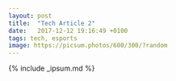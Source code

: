 ```yaml
---
layout: post
title:  "Tech Article 2"
date:   2017-12-12 19:16:49 +0100
tags: tech, esports
image: https://picsum.photos/600/300/?random
---
```


{% include _ipsum.md %} 
